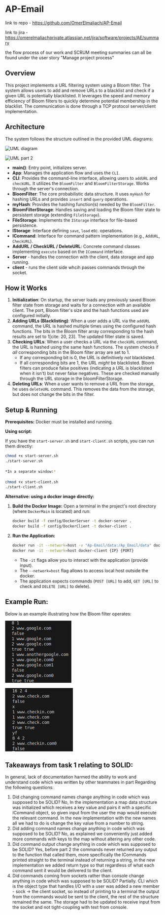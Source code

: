 # AP-Email
link to repo - 
https://github.com/OmerElmaliach/AP-Email

link to jira -
https://omerelmaliachprivate.atlassian.net/jira/software/projects/AE/summary

the flow process of our work and SCRUM meeting summaries can all be found under the user story "Manage project process"

## Overview

This project implements a URL filtering system using a Bloom filter. The system allows users to add and remove URLs to a blacklist and check if a given URL is potentially blacklisted. It leverages the speed and memory efficiency of Bloom filters to quickly determine potential membership in the blacklist. The communication is done through a TCP protocol server/client implementation.

## Architecture

The system follows the structure outlined in the provided UML diagrams:

![UML diagram](https://github.com/user-attachments/assets/1245ecc6-7f5c-4943-bf17-f817982fa043)

![UML part 2](https://github.com/user-attachments/assets/7f11e4fe-d166-46b0-bbdb-5e4d2a9c9387)


* **main()**: Entry point, initializes server.
* **App**: Manages the application flow and uses the `CLI`.
* **CLI**: Provides the command-line interface, allowing users to `addURL` and `checkURL`. It utilizes the `BloomFilter` and `BloomFilterStorage`. Works through the server's connection.
* **BloomFilter**: The core probabilistic data structure. It uses `myHash` for hashing URLs and provides `insert` and `query` operations.
* **myHash**: Provides the hashing function(s) needed by the `BloomFilter`.
* **BloomFilterStorage**: Handles saving and loading the Bloom filter state to persistent storage (extending `FileStorage`).
* **FileStorage**: Implements the `IStorage` interface for file-based persistence.
* **IStorage**: Interface defining `save`, `load` etc. operations.
* **ICommand**: Interface for command pattern implementation (e.g., `AddURL`, `CheckURL`).
* **AddURL / CheckURL / DeleteURL**: Concrete command classes implementing `execute` based on the `ICommand` interface.
* **Server** - handles the connection with the client, data storage and app running.
* **client** - runs the client side whcih passes commands through the socket.

## How it Works

1.  **Initialization**: On startup, the server loads any previously saved Bloom filter state from storage and waits for a connection with an available client. The port, Bloom filter's size and the hash functions used are configured initially.
2.  **Adding URLs (Blacklisting)**: When a user adds a URL via the `addURL` command, the URL is hashed multiple times using the configured hash functions. The bits in the Bloom filter array corresponding to the hash results are set to 1[cite: 20, 23]. The updated filter state is saved.
3.  **Checking URLs**: When a user checks a URL via the `checkURL` command, the URL is hashed using the same hash functions. The system checks if *all* corresponding bits in the Bloom filter array are set to 1.
    * If any corresponding bit is 0, the URL is definitively *not* blacklisted.
    * If all corresponding bits are 1, the URL *might* be blacklisted. Bloom filters can produce false positives (indicating a URL is blacklisted when it isn't) but never false negatives. These are checked manually through the URL storage in the bloomFilterStorage.
4. **Deleting URLs**: When a user wants to remove a URL from the storage, he uses `deleteURL` command. This removes the data from the storage, but does not change the bits in the filter.

## Setup & Running

**Prerequisites:** Docker must be installed and running.

**Using script:**

If you have the `start-server.sh` and `start-client.sh` scripts, you can run them directly:

```bash
chmod +x start-server.sh
./start-server.sh

*In a separate window:*

chmod +x start-client.sh
./start-client.sh
```
**Alternative: using a docker image directly:**
1.  **Build the Docker Image:**
    Open a terminal in the project's root directory (where `DockerMain` is located) and run:
    ```bash
    docker build -f config/DockerServer -t docker-server .
    docker build -f config/DockerClient -t docker-client .
    ```

2.  **Run the Application:**
    ```bash
    docker run -it --network=host -v "Ap-Email/data:/Ap_Email/data" docker-server {PORT} {BLOOM FILTER INPUT (example 8 2 1)}
    docker run -it --network=host docker-client {IP} {PORT}
    ```
    * The `-it` flags allow you to interact with the application (provide input).
    * The `--network=host` flag allows to access local host outside the docker.
    * The application expects commands (`POST [URL]` to add, `GET [URL]` to check and `DELETE [URL]` to delete).

## Example Run:

Below is an example illustrating how the Bloom filter operates:


![Example #1](readmeFiles/RUN1.png)


![Example #2](readmeFiles/RUN2.png)

## Takeaways from task 1 relating to SOLID:
In general, lack of documentation harmed the ability to work and understand code which was written by other teammates in part Regarding the following questions:
1. Did changing command names change anything in code which was supposed to be SOLID? No, In the implementation a map data structure was initialized which receives a key value and pairs it with a specific ICommand object, so given input from the user the map would execute the relevant command.
In the new implementation with the new names all we had to do is change the key value from a number to string.
2. Did adding command names change anything in code which was supposed to be SOLID? No, as explained we conveniently just added more commands with keys to the map without altering any other code.
3. Did command output change anything in code which was supposed to be SOLID? Yes, before part 2 the commands never returned any output to the function that called them, more specifically the ICommands printed straight to the terminal instead of returning a string, in the new implementation we added return type so that regardless of what each command sent it would be delivered to the client.
4. Did commands coming from sockets rather than console change anything in code which was supposed to be SOLID? Partially. CLI which is the object type that handles I/O with a user was added a new member - sock -> the client socket, so instead of printing to a terminal the output from the commands would be sent to the client, the rest of the structure remained the same. The storage had to be updated to receive input from the socket and not tight-coupling with text from console.

